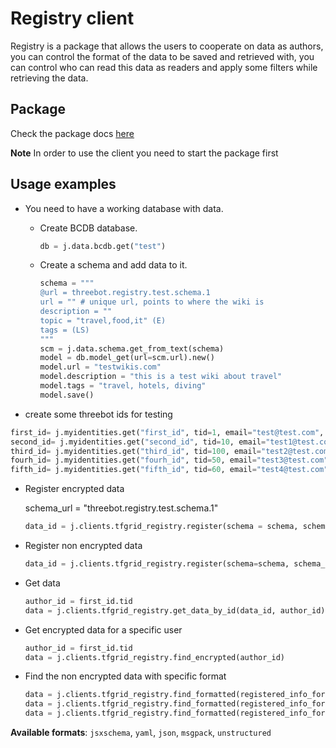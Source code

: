 # Registry client

Registry is a package that allows the users to cooperate on data as authors, you can control the format of the data to be saved and retrieved with, you can control who can read this data as readers and apply some filters while retrieving the data.

## Package

Check the package docs [here](https://github.com/threefoldtech/jumpscaleX_threebot/blob/development/ThreeBotPackages/tfgrid/registry/wiki/README.md)

**Note** In order to use the client you need to start the package first

## Usage examples

* You need to have a working database with data.

  * Create BCDB database.

    ```python
    db = j.data.bcdb.get("test")
    ```

  * Create a schema and add data to it.

    ```python
    schema = """
    @url = threebot.registry.test.schema.1
    url = "" # unique url, points to where the wiki is
    description = ""
    topic = "travel,food,it" (E)
    tags = (LS)
    """
    scm = j.data.schema.get_from_text(schema)
    model = db.model_get(url=scm.url).new()
    model.url = "testwikis.com"
    model.description = "this is a test wiki about travel"
    model.tags = "travel, hotels, diving"
    model.save()
    ```

* create some threebot ids for testing

```python
first_id= j.myidentities.get("first_id", tid=1, email="test@test.com", tname="first")
second_id= j.myidentities.get("second_id", tid=10, email="test1@test.com", tname="second")
third_id= j.myidentities.get("third_id", tid=100, email="test2@test.com", tname="third")
fourh_id= j.myidentities.get("fourh_id", tid=50, email="test3@test.com", tname="fourth")
fifth_id= j.myidentities.get("fifth_id", tid=60, email="test4@test.com", tname="fifth")
```

* Register encrypted data

    schema_url = "threebot.registry.test.schema.1"

    ```python
    data_id = j.clients.tfgrid_registry.register(schema = schema, schema_url=schema_url, authors = [first_id.tid, second_id.tid, third_id.tid], model=model,is_encrypted_data = True,readers = [fourh_id.tid, fifth_id.tid])
    ```

* Register non encrypted data

    ```python
    data_id = j.clients.tfgrid_registry.register(schema=schema, schema_url=schema_url, authors=[first_id.tid, second_id.tid, third_id.tid], model=model,is_encrypted_data=False)
    ```

* Get data

    ```python
    author_id = first_id.tid
    data = j.clients.tfgrid_registry.get_data_by_id(data_id, author_id)
    ```

* Get encrypted data for a specific user

    ```python
    author_id = first_id.tid
    data = j.clients.tfgrid_registry.find_encrypted(author_id)
    ```

* Find the non encrypted data with specific format

    ```python
    data = j.clients.tfgrid_registry.find_formatted(registered_info_format = "jsxschema")
    data = j.clients.tfgrid_registry.find_formatted(registered_info_format = "yaml")
    data = j.clients.tfgrid_registry.find_formatted(registered_info_format = "json")
    ```

**Available formats**: `jsxschema`, `yaml`, `json`, `msgpack`, `unstructured`
